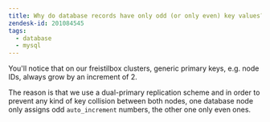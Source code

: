 ```yaml
---
title: Why do database records have only odd (or only even) key values?
zendesk-id: 201084545
tags:
  - database
  - mysql
---
```


You'll notice that on our freistilbox clusters, generic primary keys, e.g. node IDs, always grow by an increment of 2.

The reason is that we use a dual-primary replication scheme and in order to prevent any kind of key collision between both nodes, one database node only assigns odd `auto_increment` numbers, the other one only even ones.

